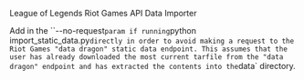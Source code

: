 League of Legends Riot Games API Data Importer

Add in the ``--no-request` param if running `python import_static_data.py` directly in order to avoid making a request
to the Riot Games "data dragon" static data endpoint. This assumes that the user has already downloaded the most current
tarfile from the "data dragon" endpoint and has extracted the contents into the `data` directory.